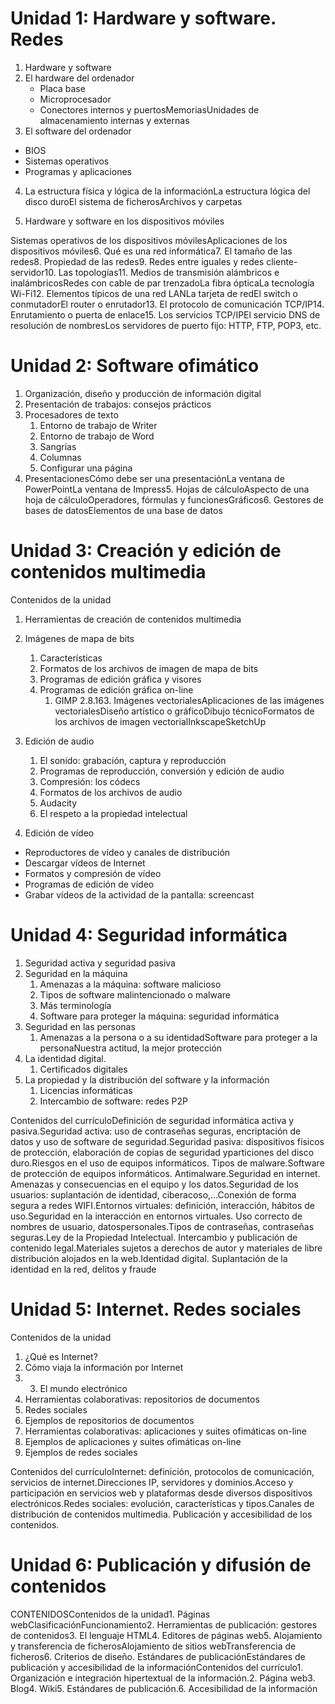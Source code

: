 # Unidad 1: Hardware y software. Redes

1. Hardware y software
2. El hardware del ordenador
    - Placa base
    - Microprocesador
    - Conectores internos y puertosMemoriasUnidades de almacenamiento internas y externas
3. El software del ordenador

- BIOS
- Sistemas operativos
- Programas y aplicaciones
  
4. La estructura física y lógica de la informaciónLa estructura lógica del disco duroEl sistema de ficherosArchivos y carpetas

5. Hardware y software en los dispositivos móviles

Sistemas operativos de los dispositivos móvilesAplicaciones de los dispositivos móviles6. Qué es una red informática7. El tamaño de las redes8. Propiedad de las redes9. Redes entre iguales y redes cliente-servidor10. Las topologías11. Medios de transmisión alámbricos e inalámbricosRedes con cable de par trenzadoLa fibra ópticaLa tecnología Wi-Fi12. Elementos típicos de una red LANLa tarjeta de redEl switch o conmutadorEl router o enrutador13. El protocolo de comunicación TCP/IP14. Enrutamiento o puerta de enlace15. Los servicios TCP/IPEl servicio DNS de resolución de nombresLos servidores de puerto fijo: HTTP, FTP, POP3, etc.

# Unidad 2: Software ofimático

1. Organización, diseño y producción de información digital
2. Presentación de trabajos: consejos prácticos
3. Procesadores de texto
   1. Entorno de trabajo de Writer
   2. Entorno de trabajo de Word
   3. Sangrías
   4. Columnas
   5. Configurar una página
4. PresentacionesCómo debe ser una presentaciónLa ventana de PowerPointLa ventana de Impress5. Hojas de cálculoAspecto de una hoja de cálculoOperadores, fórmulas y funcionesGráficos6. Gestores de bases de datosElementos de una base de datos

# Unidad 3: Creación y edición de contenidos multimedia

Contenidos de la unidad

1. Herramientas de creación de contenidos multimedia
2. Imágenes de mapa de bits
   1. Características
   2. Formatos de los archivos de imagen de mapa de bits
   3. Programas de edición gráfica y visores
   4. Programas de edición gráfica on-line
      1. GIMP 2.8.163. Imágenes vectorialesAplicaciones de las imágenes vectorialesDiseño artístico o gráficoDibujo técnicoFormatos de los archivos de imagen vectorialInkscapeSketchUp
5. Edición de audio
   1. El sonido: grabación, captura y reproducción
   2. Programas de reproducción, conversión y edición de audio
   3. Compresión: los códecs
   4. Formatos de los archivos de audio
   5. Audacity
   6. El respeto a la propiedad intelectual

6. Edición de vídeo

- Reproductores de vídeo y canales de distribución
- Descargar vídeos de Internet
- Formatos y compresión de vídeo
- Programas de edición de vídeo
- Grabar vídeos de la actividad de la pantalla: screencast

# Unidad 4: Seguridad informática

1. Seguridad activa y seguridad pasiva
2. Seguridad en la máquina
   1. Amenazas a la máquina: software malicioso
   2. Tipos de software malintencionado o malware
   3. Más terminología
   4. Software para proteger la máquina: seguridad informática
3. Seguridad en las personas
   1. Amenazas a la persona o a su identidadSoftware para proteger a la personaNuestra actitud, la mejor protección
4. La identidad digital. 
   1. Certificados digitales
5. La propiedad y la distribución del software y la información
   1. Licencias informáticas
   2. Intercambio de software: redes P2P

Contenidos del currículoDefinición de seguridad informática activa y pasiva.Seguridad activa: uso de contraseñas seguras, encriptación de datos y uso de software de seguridad.Seguridad   pasiva:   dispositivos   físicos   de   protección,   elaboración   de   copias   de   seguridad   yparticiones del disco duro.Riesgos en el uso de equipos informáticos. Tipos de malware.Software de protección de equipos informáticos. Antimalware.Seguridad en internet. Amenazas y consecuencias en el equipo y los datos.Seguridad de los usuarios: suplantación de identidad, ciberacoso,...Conexión de forma segura a redes WIFI.Entornos virtuales: definición, interacción, hábitos de uso.Seguridad en la interacción en entornos virtuales. Uso correcto de nombres de usuario, datospersonales.Tipos de contraseñas, contraseñas seguras.Ley de la Propiedad Intelectual. Intercambio y publicación de contenido legal.Materiales sujetos a derechos de autor y materiales de libre distribución alojados en la web.Identidad digital. Suplantación de la identidad en la red, delitos y fraude

# Unidad 5: Internet. Redes sociales

Contenidos de la unidad

1. ¿Qué es Internet?
2. Cómo viaja la información por Internet
3. 3. El mundo electrónico
4. Herramientas colaborativas: repositorios de documentos
5. Redes sociales
6. Ejemplos de repositorios de documentos
7. Herramientas colaborativas: aplicaciones y suites ofimáticas on-line
8. Ejemplos de aplicaciones y suites ofimáticas on-line
9. Ejemplos de redes sociales

Contenidos del currículoInternet: definición, protocolos de comunicación, servicios de internet.Direcciones IP, servidores y dominios.Acceso y participación en servicios web y plataformas desde diversos dispositivos electrónicos.Redes sociales: evolución, características y tipos.Canales de distribución de contenidos multimedia. Publicación y accesibilidad de los contenidos.

# Unidad 6: Publicación y difusión de contenidos


CONTENIDOSContenidos de la unidad1. Páginas webClasificaciónFuncionamiento2. Herramientas de publicación: gestores de contenidos3. El lenguaje HTML4. Editores de páginas web5. Alojamiento y transferencia de ficherosAlojamiento de sitios webTransferencia de ficheros6. Criterios de diseño. Estándares de publicaciónEstándares de publicación y accesibilidad de la informaciónContenidos del currículo1. Organización e integración hipertextual de la información.2. Página web3. Blog4. Wiki5. Estándares de publicación.6. Accesibilidad de la información